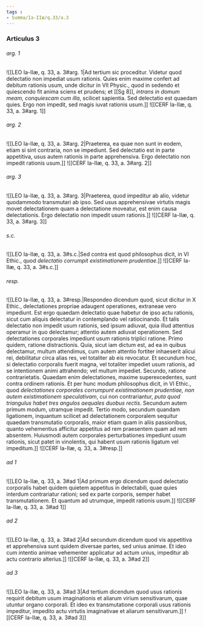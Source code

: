 ```yaml
---
tags : 
- Summa/Ia-IIæ/q.33/a.3
---
```


### Articulus 3

###### arg. 1
![[LEO Ia-IIæ, q. 33, a. 3#arg. 1|Ad tertium sic proceditur. Videtur quod delectatio non impediat usum rationis. Quies enim maxime confert ad debitum rationis usum, unde dicitur in VII Physic., quod in sedendo et quiescendo fit anima sciens et prudens; et [[Sg 8]], *intrans in domum meam, conquiescam cum illa*, scilicet sapientia. Sed delectatio est quaedam quies. Ergo non impedit, sed magis iuvat rationis usum.]]
![[CERF Ia-IIæ, q. 33, a. 3#arg. 1]]

###### arg. 2
![[LEO Ia-IIæ, q. 33, a. 3#arg. 2|Praeterea, ea quae non sunt in eodem, etiam si sint contraria, non se impediunt. Sed delectatio est in parte appetitiva, usus autem rationis in parte apprehensiva. Ergo delectatio non impedit rationis usum.]]
![[CERF Ia-IIæ, q. 33, a. 3#arg. 2]]

###### arg. 3
![[LEO Ia-IIæ, q. 33, a. 3#arg. 3|Praeterea, quod impeditur ab alio, videtur quodammodo transmutari ab ipso. Sed usus apprehensivae virtutis magis movet delectationem quam a delectatione moveatur, est enim causa delectationis. Ergo delectatio non impedit usum rationis.]]
![[CERF Ia-IIæ, q. 33, a. 3#arg. 3]]

###### s.c.
![[LEO Ia-IIæ, q. 33, a. 3#s.c.|Sed contra est quod philosophus dicit, in VI Ethic., quod *delectatio corrumpit existimationem prudentiae*.]]
![[CERF Ia-IIæ, q. 33, a. 3#s.c.]]

###### resp.
![[LEO Ia-IIæ, q. 33, a. 3#resp.|Respondeo dicendum quod, sicut dicitur in X Ethic., delectationes propriae adaugent operationes, extraneae vero impediunt. Est ergo quaedam delectatio quae habetur de ipso actu rationis, sicut cum aliquis delectatur in contemplando vel ratiocinando. Et talis delectatio non impedit usum rationis, sed ipsum adiuvat, quia illud attentius operamur in quo delectamur; attentio autem adiuvat operationem. Sed delectationes corporales impediunt usum rationis triplici ratione. Primo quidem, ratione distractionis. Quia, sicut iam dictum est, ad ea in quibus delectamur, multum attendimus, cum autem attentio fortiter inhaeserit alicui rei, debilitatur circa alias res, vel totaliter ab eis revocatur. Et secundum hoc, si delectatio corporalis fuerit magna, vel totaliter impediet usum rationis, ad se intentionem animi attrahendo; vel multum impediet. Secundo, ratione contrarietatis. Quaedam enim delectationes, maxime superexcedentes, sunt contra ordinem rationis. Et per hunc modum philosophus dicit, in VI Ethic., quod *delectationes corporales corrumpunt existimationem prudentiae, non autem existimationem speculativam*, cui non contrariantur, *puta quod triangulus habet tres angulos aequales duobus rectis*. Secundum autem primum modum, utramque impedit. Tertio modo, secundum quandam ligationem, inquantum scilicet ad delectationem corporalem sequitur quaedam transmutatio corporalis, maior etiam quam in aliis passionibus, quanto vehementius afficitur appetitus ad rem praesentem quam ad rem absentem. Huiusmodi autem corporales perturbationes impediunt usum rationis, sicut patet in vinolentis, qui habent usum rationis ligatum vel impeditum.]]
![[CERF Ia-IIæ, q. 33, a. 3#resp.]]

###### ad 1
![[LEO Ia-IIæ, q. 33, a. 3#ad 1|Ad primum ergo dicendum quod delectatio corporalis habet quidem quietem appetitus in delectabili, quae quies interdum contrariatur rationi; sed ex parte corporis, semper habet transmutationem. Et quantum ad utrumque, impedit rationis usum.]]
![[CERF Ia-IIæ, q. 33, a. 3#ad 1]]

###### ad 2
![[LEO Ia-IIæ, q. 33, a. 3#ad 2|Ad secundum dicendum quod vis appetitiva et apprehensiva sunt quidem diversae partes, sed unius animae. Et ideo cum intentio animae vehementer applicatur ad actum unius, impeditur ab actu contrario alterius.]]
![[CERF Ia-IIæ, q. 33, a. 3#ad 2]]

###### ad 3
![[LEO Ia-IIæ, q. 33, a. 3#ad 3|Ad tertium dicendum quod usus rationis requirit debitum usum imaginationis et aliarum virium sensitivarum, quae utuntur organo corporali. Et ideo ex transmutatione corporali usus rationis impeditur, impedito actu virtutis imaginativae et aliarum sensitivarum.]]
![[CERF Ia-IIæ, q. 33, a. 3#ad 3]]

